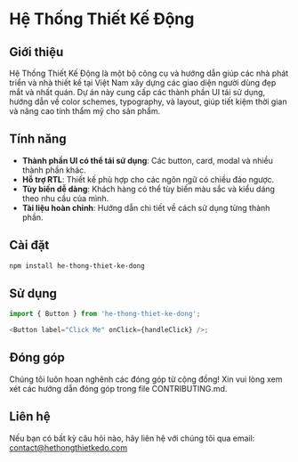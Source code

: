 # Hệ Thống Thiết Kế Động

## Giới thiệu
Hệ Thống Thiết Kế Động là một bộ công cụ và hướng dẫn giúp các nhà phát triển và nhà thiết kế tại Việt Nam xây dựng các giao diện người dùng đẹp mắt và nhất quán. Dự án này cung cấp các thành phần UI tái sử dụng, hướng dẫn về color schemes, typography, và layout, giúp tiết kiệm thời gian và nâng cao tính thẩm mỹ cho sản phẩm.

## Tính năng
- **Thành phần UI có thể tái sử dụng**: Các button, card, modal và nhiều thành phần khác.
- **Hỗ trợ RTL**: Thiết kế phù hợp cho các ngôn ngữ có chiều đảo ngược.
- **Tùy biến dễ dàng**: Khách hàng có thể tùy biến màu sắc và kiểu dáng theo nhu cầu của mình.
- **Tài liệu hoàn chỉnh**: Hướng dẫn chi tiết về cách sử dụng từng thành phần.

## Cài đặt
```bash
npm install he-thong-thiet-ke-dong
```

## Sử dụng
```javascript
import { Button } from 'he-thong-thiet-ke-dong';

<Button label="Click Me" onClick={handleClick} />;
```

## Đóng góp
Chúng tôi luôn hoan nghênh các đóng góp từ cộng đồng! Xin vui lòng xem xét các hướng dẫn đóng góp trong file CONTRIBUTING.md.

## Liên hệ
Nếu bạn có bất kỳ câu hỏi nào, hãy liên hệ với chúng tôi qua email: contact@hethongthietkedo.com
